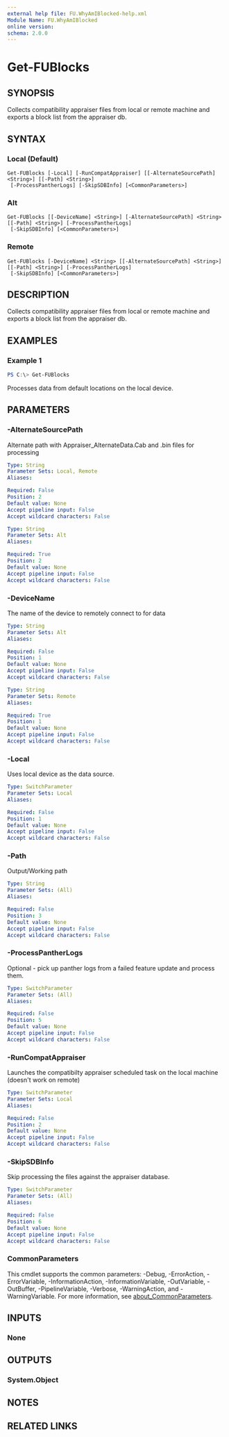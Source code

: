 ```yaml
---
external help file: FU.WhyAmIBlocked-help.xml
Module Name: FU.WhyAmIBlocked
online version:
schema: 2.0.0
---
```


# Get-FUBlocks

## SYNOPSIS
Collects compatibility appraiser files from local or remote machine and exports a block list from the appraiser db.

## SYNTAX

### Local (Default)
```
Get-FUBlocks [-Local] [-RunCompatAppraiser] [[-AlternateSourcePath] <String>] [[-Path] <String>]
 [-ProcessPantherLogs] [-SkipSDBInfo] [<CommonParameters>]
```

### Alt
```
Get-FUBlocks [[-DeviceName] <String>] [-AlternateSourcePath] <String> [[-Path] <String>] [-ProcessPantherLogs]
 [-SkipSDBInfo] [<CommonParameters>]
```

### Remote
```
Get-FUBlocks [-DeviceName] <String> [[-AlternateSourcePath] <String>] [[-Path] <String>] [-ProcessPantherLogs]
 [-SkipSDBInfo] [<CommonParameters>]
```

## DESCRIPTION
Collects compatibility appraiser files from local or remote machine and exports a block list from the appraiser db.

## EXAMPLES

### Example 1
```powershell
PS C:\> Get-FUBlocks
```

Processes data from default locations on the local device.

## PARAMETERS

### -AlternateSourcePath
Alternate path with Appraiser_AlternateData.Cab and .bin files for processing

```yaml
Type: String
Parameter Sets: Local, Remote
Aliases:

Required: False
Position: 2
Default value: None
Accept pipeline input: False
Accept wildcard characters: False
```

```yaml
Type: String
Parameter Sets: Alt
Aliases:

Required: True
Position: 2
Default value: None
Accept pipeline input: False
Accept wildcard characters: False
```

### -DeviceName
The name of the device to remotely connect to for data

```yaml
Type: String
Parameter Sets: Alt
Aliases:

Required: False
Position: 1
Default value: None
Accept pipeline input: False
Accept wildcard characters: False
```

```yaml
Type: String
Parameter Sets: Remote
Aliases:

Required: True
Position: 1
Default value: None
Accept pipeline input: False
Accept wildcard characters: False
```

### -Local
Uses local device as the data source.

```yaml
Type: SwitchParameter
Parameter Sets: Local
Aliases:

Required: False
Position: 1
Default value: None
Accept pipeline input: False
Accept wildcard characters: False
```

### -Path
Output/Working path

```yaml
Type: String
Parameter Sets: (All)
Aliases:

Required: False
Position: 3
Default value: None
Accept pipeline input: False
Accept wildcard characters: False
```

### -ProcessPantherLogs
Optional - pick up panther logs from a failed feature update and process them.

```yaml
Type: SwitchParameter
Parameter Sets: (All)
Aliases:

Required: False
Position: 5
Default value: None
Accept pipeline input: False
Accept wildcard characters: False
```

### -RunCompatAppraiser
Launches the compatibilty appraiser scheduled task on the local machine (doesn't work on remote)

```yaml
Type: SwitchParameter
Parameter Sets: Local
Aliases:

Required: False
Position: 2
Default value: None
Accept pipeline input: False
Accept wildcard characters: False
```

### -SkipSDBInfo
Skip processing the files against the appraiser database. 

```yaml
Type: SwitchParameter
Parameter Sets: (All)
Aliases:

Required: False
Position: 6
Default value: None
Accept pipeline input: False
Accept wildcard characters: False
```

### CommonParameters
This cmdlet supports the common parameters: -Debug, -ErrorAction, -ErrorVariable, -InformationAction, -InformationVariable, -OutVariable, -OutBuffer, -PipelineVariable, -Verbose, -WarningAction, and -WarningVariable. For more information, see [about_CommonParameters](http://go.microsoft.com/fwlink/?LinkID=113216).

## INPUTS

### None

## OUTPUTS

### System.Object
## NOTES

## RELATED LINKS

